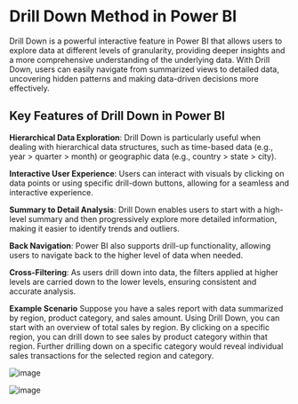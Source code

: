 # Drill Down Method in Power BI

Drill Down is a powerful interactive feature in Power BI that allows users to explore data at different levels of granularity, providing deeper insights and a more 
comprehensive understanding of the underlying data. With Drill Down, users can easily navigate from summarized views to detailed data, uncovering hidden patterns and 
making data-driven decisions more effectively.


## Key Features of Drill Down in Power BI

**Hierarchical Data Exploration**: Drill Down is particularly useful when dealing with hierarchical data structures, such as time-based data 
(e.g., year > quarter > month) or geographic data (e.g., country > state > city).

**Interactive User Experience**: Users can interact with visuals by clicking on data points or using specific drill-down buttons, allowing for a seamless and 
interactive experience.

**Summary to Detail Analysis**: Drill Down enables users to start with a high-level summary and then progressively explore more detailed information, making it 
easier to identify trends and outliers.

**Back Navigation**: Power BI also supports drill-up functionality, allowing users to navigate back to the higher level of data when needed.

**Cross-Filtering**: As users drill down into data, the filters applied at higher levels are carried down to the lower levels, ensuring consistent and accurate 
analysis.

**Example Scenario**
Suppose you have a sales report with data summarized by region, product category, and sales amount. Using Drill Down, you can start with an overview of total sales 
by region. By clicking on a specific region, you can drill down to see sales by product category within that region. Further drilling down on a specific category 
would reveal individual sales transactions for the selected region and category.




![image](https://github.com/vatsal-patel-vkp/Power-BI_Portfolio/assets/107895872/83c1928f-c60d-4265-8811-cc7d6fc84cd2)


![image](https://github.com/vatsal-patel-vkp/Power-BI_Portfolio/assets/107895872/85c77afd-5dea-471e-a97b-c73226ce72d3)

